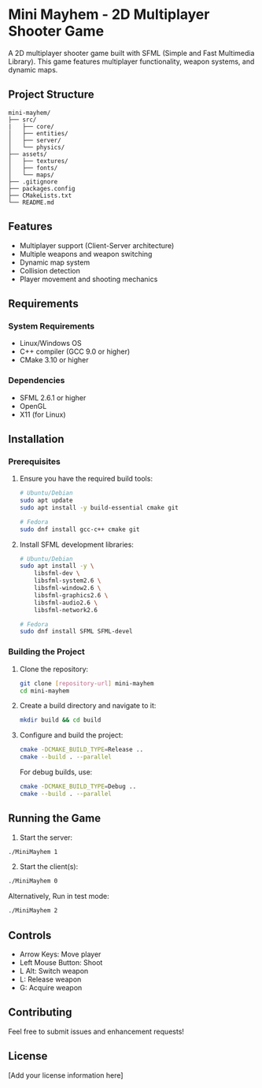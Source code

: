 # Mini Mayhem - 2D Multiplayer Shooter Game

A 2D multiplayer shooter game built with SFML (Simple and Fast Multimedia Library). This game features multiplayer functionality, weapon systems, and dynamic maps.

## Project Structure

```
mini-mayhem/
├── src/
|   ├── core/
│   ├── entities/
│   ├── server/
│   └── physics/
├── assets/
│   ├── textures/
│   ├── fonts/
│   └── maps/
├── .gitignore
├── packages.config
├── CMakeLists.txt
└── README.md
```

## Features

- Multiplayer support (Client-Server architecture)
- Multiple weapons and weapon switching
- Dynamic map system
- Collision detection
- Player movement and shooting mechanics

## Requirements

### System Requirements
- Linux/Windows OS
- C++ compiler (GCC 9.0 or higher)
- CMake 3.10 or higher

### Dependencies
- SFML 2.6.1 or higher
- OpenGL
- X11 (for Linux)

## Installation

### Prerequisites

1. Ensure you have the required build tools:
   ```bash
   # Ubuntu/Debian
   sudo apt update
   sudo apt install -y build-essential cmake git

   # Fedora
   sudo dnf install gcc-c++ cmake git
   ```

2. Install SFML development libraries:
   ```bash
   # Ubuntu/Debian
   sudo apt install -y \
       libsfml-dev \
       libsfml-system2.6 \
       libsfml-window2.6 \
       libsfml-graphics2.6 \
       libsfml-audio2.6 \
       libsfml-network2.6

   # Fedora
   sudo dnf install SFML SFML-devel
   ```

### Building the Project

1. Clone the repository:
   ```bash
   git clone [repository-url] mini-mayhem
   cd mini-mayhem
   ```

2. Create a build directory and navigate to it:
   ```bash
   mkdir build && cd build
   ```

3. Configure and build the project:
   ```bash
   cmake -DCMAKE_BUILD_TYPE=Release ..
   cmake --build . --parallel
   ```

   For debug builds, use:
   ```bash
   cmake -DCMAKE_BUILD_TYPE=Debug ..
   cmake --build . --parallel
   ```

## Running the Game

1. Start the server:
```bash
./MiniMayhem 1
```

2. Start the client(s):
```bash
./MiniMayhem 0
```

Alternatively,
Run in test mode:
```bash
./MiniMayhem 2
```

## Controls

- Arrow Keys: Move player
- Left Mouse Button: Shoot
- L Alt: Switch weapon
- L: Release weapon
- G: Acquire weapon

## Contributing

Feel free to submit issues and enhancement requests!

## License

[Add your license information here]
